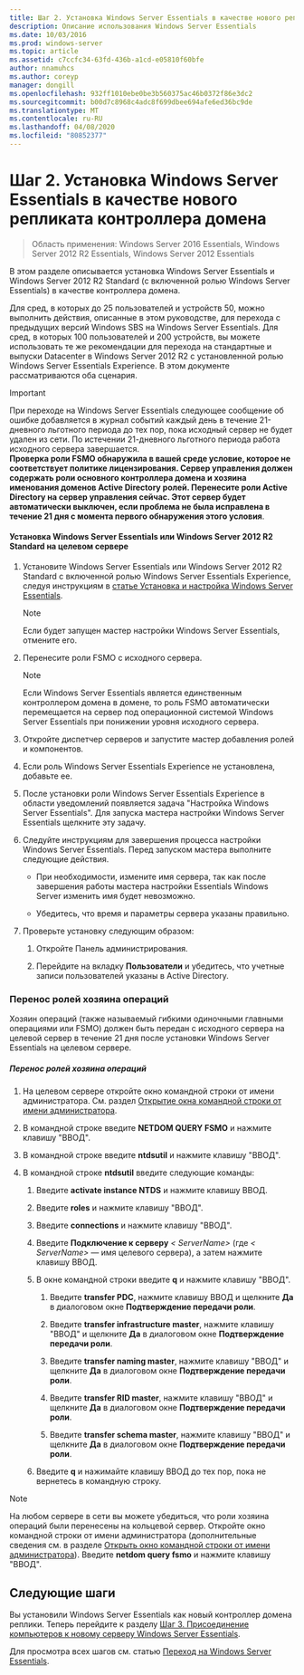 ```yaml
---
title: Шаг 2. Установка Windows Server Essentials в качестве нового репликата контроллера домена
description: Описание использования Windows Server Essentials
ms.date: 10/03/2016
ms.prod: windows-server
ms.topic: article
ms.assetid: c7ccfc34-63fd-436b-a1cd-e05810f60bfe
author: nnamuhcs
ms.author: coreyp
manager: dongill
ms.openlocfilehash: 932ff1010ebe0be3b560375ac46b0372f86e3dc2
ms.sourcegitcommit: b00d7c8968c4adc8f699dbee694afe6ed36bc9de
ms.translationtype: MT
ms.contentlocale: ru-RU
ms.lasthandoff: 04/08/2020
ms.locfileid: "80852377"
---
```

# <a name="step-2-install-windows-server-essentials-as-a-new-replica-domain-controller"></a>Шаг 2. Установка Windows Server Essentials в качестве нового репликата контроллера домена

>Область применения: Windows Server 2016 Essentials, Windows Server 2012 R2 Essentials, Windows Server 2012 Essentials

В этом разделе описывается установка Windows Server Essentials и Windows Server 2012 R2 Standard (с включенной ролью Windows Server Essentials) в качестве контроллера домена.  
  
 Для сред, в которых до 25 пользователей и устройств 50, можно выполнить действия, описанные в этом руководстве, для перехода с предыдущих версий Windows SBS на Windows Server Essentials. Для сред, в которых 100 пользователей и 200 устройств, вы можете использовать те же рекомендации для перехода на стандартные и выпуски Datacenter в Windows Server 2012 R2 с установленной ролью Windows Server Essentials Experience. В этом документе рассматриваются оба сценария.  
  
> [!IMPORTANT]
>  При переходе на Windows Server Essentials следующее сообщение об ошибке добавляется в журнал событий каждый день в течение 21-дневного льготного периода до тех пор, пока исходный сервер не будет удален из сети. По истечении 21-дневного льготного периода работа исходного сервера завершается. <br> **Проверка роли FSMO обнаружила в вашей среде условие, которое не соответствует политике лицензирования. Сервер управления должен содержать роли основного контроллера домена и хозяина именования доменов Active Directory ролей. Перенесите роли Active Directory на сервер управления сейчас. Этот сервер будет автоматически выключен, если проблема не была исправлена в течение 21 дня с момента первого обнаружения этого условия**.   
  
#### <a name="install-windows-server-essentials-or-windows-server-2012-r2-standard-on-the-destination-server"></a>Установка Windows Server Essentials или Windows Server 2012 R2 Standard на целевом сервере  
  
1.  Установите Windows Server Essentials или Windows Server 2012 R2 Standard с включенной ролью Windows Server Essentials Experience, следуя инструкциям в [статье Установка и настройка Windows Server Essentials](../install/Install-and-Configure-Windows-Server-Essentials-or-Windows-Server-Essentials-Experience.md).  
  
    > [!NOTE]
    >  Если будет запущен мастер настройки Windows Server Essentials, отмените его.  
  
2.  Перенесите роли FSMO с исходного сервера.  
  
    > [!NOTE]
    >  Если Windows Server Essentials является единственным контроллером домена в домене, то роль FSMO автоматически перемещается на сервер под операционной системой Windows Server Essentials при понижении уровня исходного сервера.  
  
3.  Откройте диспетчер серверов и запустите мастер добавления ролей и компонентов.  
  
4.  Если роль Windows Server Essentials Experience не установлена, добавьте ее.  
  
5.  После установки роли Windows Server Essentials Experience в области уведомлений появляется задача "Настройка Windows Server Essentials". Для запуска мастера настройки Windows Server Essentials щелкните эту задачу.  
  
6.  Следуйте инструкциям для завершения процесса настройки Windows Server Essentials. Перед запуском мастера выполните следующие действия.  
  
    -   При необходимости, измените имя сервера, так как после завершения работы мастера настройки Essentials Windows Server изменить имя будет невозможно.  
  
    -   Убедитесь, что время и параметры сервера указаны правильно.  
  
7.  Проверьте установку следующим образом:  
  
    1.  Откройте Панель администрирования.  
  
    2.  Перейдите на вкладку **Пользователи** и убедитесь, что учетные записи пользователей указаны в Active Directory.  
  
### <a name="transfer-the-operations-master-roles"></a>Перенос ролей хозяина операций  
 Хозяин операций (также называемый гибкими одиночными главными операциями или FSMO) должен быть передан с исходного сервера на целевой сервер в течение 21 дня после установки Windows Server Essentials на целевом сервере.  
  
##### <a name="to-transfer-the-operations-master-roles"></a>Перенос ролей хозяина операций  
  
1.  На целевом сервере откройте окно командной строки от имени администратора. См. раздел [Открытие окна командной строки от имени администратора](https://technet.microsoft.com/library/cc947813\(v=WS.10\).aspx).  
  
2.  В командной строке введите **NETDOM QUERY FSMO** и нажмите клавишу "ВВОД".  
  
3.  В командной строке введите **ntdsutil** и нажмите клавишу "ВВОД".  
  
4.  В командной строке  **ntdsutil** введите следующие команды:  
  
    1.  Введите **activate instance NTDS** и нажмите клавишу ВВОД.  
  
    2.  Введите **roles** и нажмите клавишу "ВВОД".  
  
    3.  Введите **connections** и нажмите клавишу "ВВОД".  
  
    4.  Введите **Подключение к серверу** *< ServerName\>* (где *< ServerName\>* — имя целевого сервера), а затем нажмите клавишу ВВОД.  
  
    5.  В окне командной строки введите **q** и нажмите клавишу "ВВОД".  
  
        1.  Введите **transfer PDC**, нажмите клавишу ВВОД и щелкните **Да** в диалоговом окне **Подтверждение передачи роли**.  
  
        2.  Введите **transfer infrastructure master**, нажмите клавишу "ВВОД" и щелкните **Да** в диалоговом окне **Подтверждение передачи роли**.  
  
        3.  Введите **transfer naming master**, нажмите клавишу "ВВОД" и щелкните **Да** в диалоговом окне **Подтверждение передачи роли**.  
  
        4.  Введите **transfer RID master**, нажмите клавишу "ВВОД" и щелкните **Да** в диалоговом окне **Подтверждение передачи роли**.  
  
        5.  Введите **transfer schema master**, нажмите клавишу "ВВОД" и щелкните **Да** в диалоговом окне **Подтверждение передачи роли**.  
  
    6.  Введите **q** и нажимайте клавишу ВВОД до тех пор, пока не вернетесь в командную строку.  
  
> [!NOTE]
>  На любом сервере в сети вы можете убедиться, что роли хозяина операций были перенесены на кольцевой сервер. Откройте окно командной строки от имени администратора (дополнительные сведения см. в разделе [Открыть окно командной строки от имени администратора](https://technet.microsoft.com/library/cc947813\(v=WS.10\).aspx)). Введите **netdom query fsmo** и нажмите клавишу "ВВОД".  
  
## <a name="next-steps"></a>Следующие шаги  
 Вы установили Windows Server Essentials как новый контроллер домена реплики. Теперь перейдите к разделу [Шаг 3. Присоединение компьютеров к новому серверу Windows Server Essentials](Step-3--Join-computers-to-the-new-Windows-Server-Essentials-server.md).  
  
Для просмотра всех шагов см. статью [Переход на Windows Server Essentials](Migrate-from-Previous-Versions-to-Windows-Server-Essentials-or-Windows-Server-Essentials-Experience.md).

